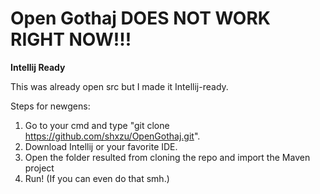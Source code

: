 # Open Gothaj DOES NOT WORK RIGHT NOW!!!

**Intellij Ready**

This was already open src but I made it Intellij-ready.

Steps for newgens:

1. Go to your cmd and type "git clone https://github.com/shxzu/OpenGothaj.git".
2. Download Intellij or your favorite IDE.
3. Open the folder resulted from cloning the repo and import the Maven project
4. Run! (If you can even do that smh.)
